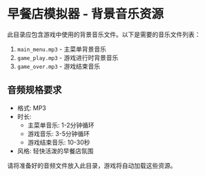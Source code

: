 # 早餐店模拟器 - 背景音乐资源

此目录应包含游戏中使用的背景音乐文件。以下是需要的音乐文件列表：

1. `main_menu.mp3` - 主菜单背景音乐
2. `game_play.mp3` - 游戏进行时背景音乐
3. `game_over.mp3` - 游戏结束音乐

## 音频规格要求
- 格式: MP3
- 时长: 
  - 主菜单音乐: 1-2分钟循环
  - 游戏音乐: 3-5分钟循环
  - 游戏结束音乐: 10-30秒
- 风格: 轻快活泼的早餐店氛围

请将准备好的音频文件放入此目录，游戏将自动加载这些资源。
